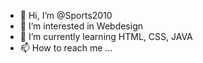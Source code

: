 - 👋 Hi, I’m @Sports2010
- 👀 I’m interested in Webdesign
- 🌱 I’m currently learning HTML, CSS, JAVA
- 📫 How to reach me ...
